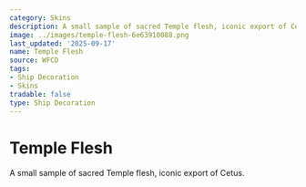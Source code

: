 ```yaml
---
category: Skins
description: A small sample of sacred Temple flesh, iconic export of Cetus.
image: ../images/temple-flesh-6e63910088.png
last_updated: '2025-09-17'
name: Temple Flesh
source: WFCD
tags:
- Ship Decoration
- Skins
tradable: false
type: Ship Decoration
---
```


# Temple Flesh

A small sample of sacred Temple flesh, iconic export of Cetus.

